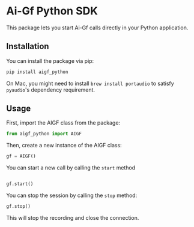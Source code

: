 # Ai-Gf Python SDK


This package lets you start Ai-Gf calls directly in your Python application.

## Installation

You can install the package via pip:

```bash
pip install aigf_python
```

On Mac, you might need to install `brew install portaudio` to satisfy `pyaudio`'s dependency requirement.

## Usage

First, import the AIGF class from the package:

```python
from aigf_python import AIGF
```

Then, create a new instance of the AIGF class:

```python
gf = AIGF()
```

You can start a new call by calling the `start` method

```python

gf.start()
```

You can stop the session by calling the `stop` method:

```python
gf.stop()
```

This will stop the recording and close the connection.

